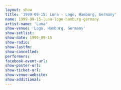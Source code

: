 ```yaml
---
layout: show
title: '1999-09-15: Luna - Logo, Hamburg, Germany'
name: 1999-09-15-luna-logo-hamburg-germany
artist-name: 'Luna'
show-venue: 'Logo, Hamburg, Germany'
show-setlist: 
show-date: 1999-09-15
show-radio: 
show-lastfm: 
show-cancelled: 
performers: 
facebook-event-url: 
show-poster-url: 
show-ticket-url: 
show-venue-website: 
show-additional: 
---
```



